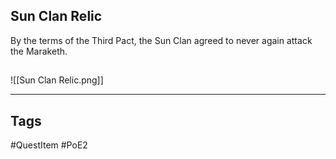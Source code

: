 ## Sun Clan Relic
By the terms of the Third Pact, the Sun Clan
agreed to never again attack the Maraketh.
## 
![[Sun Clan Relic.png]]

---
## Tags
#QuestItem
#PoE2
